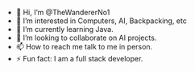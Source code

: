 - 👋 Hi, I’m @TheWandererNo1
- 👀 I’m interested in Computers, AI, Backpacking, etc
- 🌱 I’m currently learning Java.
- 💞️ I’m looking to collaborate on AI projects.
- 📫 How to reach me talk to me in person.
- ⚡ Fun fact: I am a full stack developer.

<!---
TheWandererNo1/TheWandererNo1 is a ✨ special ✨ repository because its `README.md` (this file) appears on your GitHub profile.
You can click the Preview link to take a look at your changes.
--->
